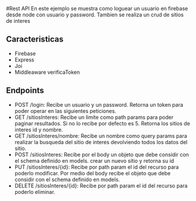 #Rest API 
En este ejemplo se muestra como loguear un usuario en firebase desde node con usuario y password. Tambien se realiza un crud de sitios de interes

## Caracteristicas
- Firebase
- Express
- Joi
- Middleaware verificaToken

## Endpoints
- POST /login: 
    Recibe un usuario y un password. Retorna un token para poder operar en las siguientes peticiones.
- GET /sitiosInteres:
    Recibe un limite como path params para poder paginar resultados. Si no lo recibe por defecto es 5. Retorna los sitios de interes id y nombre.
- GET /sitiosInteres/nombre:
    Recibe un nombre como query params para realizar la busqueda del sitio de interes devolviendo todos los datos del sitio.
- POST /sitiosInteres:
    Recibe por el body un objeto que debe considir con el schema definido en models. crear un nuevo sitio y retorna su id
- PUT /sitiosInteres/{id}:
    Recibe por path param el id del recurso para poderlo modificar. Por medio del body recibe el objeto que debe considir con el schema definido en models.
- DELETE /sitiosInteres/{id}:
    Recibe por path param el id del recurso para poderlo eliminar.